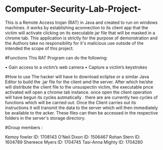 # Computer-Security-Lab-Project-
This is a Remote Access trojan (RAT) in Java and created to run on windows machines. it works by establishing aconnection to its client 
app that the victim will activate clicking on its executable jar file that will be masked in a chrome tab. This application is strictly for the purpose of 
demonstration and the Authors take no responsibility for it's malicious use outside of the intended the scope of this project. 

#Functions 
This RAT Program can do the following:

• Gain access to a victim’s web camera 
• Capture a victim’s keystrokes  

#How to use
The hacker will have to download ecliplse or a similar Java Editor to build the .jar file for the client 
amd the server. After which he/she will distribute the client file to the unsuspectin victim, the executable pnce activated will open a chrome tab instance.
once open the client operation will have begun its cycles autmatically . there are are currently two cycles of functions which will be carried out.
Once the Client carries out its instructions it will transmit the data to the server which will then immediately be available to the acker.
These files can then be accessed in the respective folders in the server's storage directory.

#Group members :

Kemoy fowler      ID: 1708143
O'Neil Dixon      ID: 1506467
Rohan Stern       ID: 1604789
Shereece Myers    ID: 1704745 
Tasi-Anna Mighty  ID: 1704280



